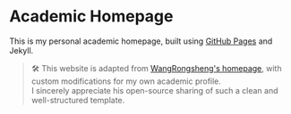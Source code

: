 # Academic Homepage

This is my personal academic homepage, built using [GitHub Pages](https://pages.github.com/) and Jekyll.

> 🛠️ This website is adapted from [WangRongsheng's homepage](https://github.com/WangRongsheng/WangRongsheng.github.io), with custom modifications for my own academic profile.  
> I sincerely appreciate his open-source sharing of such a clean and well-structured template.
